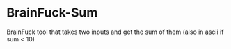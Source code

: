 # BrainFuck-Sum
BrainFuck tool that takes two inputs and get the sum of them (also in ascii if sum &lt; 10)
